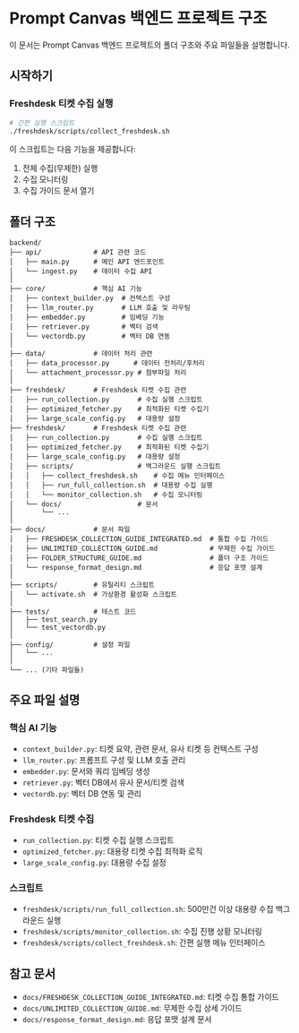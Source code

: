 # Prompt Canvas 백엔드 프로젝트 구조

이 문서는 Prompt Canvas 백엔드 프로젝트의 폴더 구조와 주요 파일들을 설명합니다.

## 시작하기

### Freshdesk 티켓 수집 실행
```bash
# 간편 실행 스크립트
./freshdesk/scripts/collect_freshdesk.sh
```

이 스크립트는 다음 기능을 제공합니다:
1. 전체 수집(무제한) 실행
2. 수집 모니터링
3. 수집 가이드 문서 열기

## 폴더 구조

```
backend/
├── api/             # API 관련 코드
│   ├── main.py      # 메인 API 엔드포인트
│   └── ingest.py    # 데이터 수집 API
│
├── core/            # 핵심 AI 기능
│   ├── context_builder.py  # 컨텍스트 구성
│   ├── llm_router.py       # LLM 호출 및 라우팅
│   ├── embedder.py         # 임베딩 기능
│   ├── retriever.py        # 벡터 검색
│   └── vectordb.py         # 벡터 DB 연동
│
├── data/            # 데이터 처리 관련
│   ├── data_processor.py      # 데이터 전처리/후처리
│   └── attachment_processor.py # 첨부파일 처리
│
├── freshdesk/       # Freshdesk 티켓 수집 관련
│   ├── run_collection.py       # 수집 실행 스크립트
│   ├── optimized_fetcher.py    # 최적화된 티켓 수집기
│   ├── large_scale_config.py   # 대용량 설정
├── freshdesk/       # Freshdesk 티켓 수집 관련
│   ├── run_collection.py       # 수집 실행 스크립트
│   ├── optimized_fetcher.py    # 최적화된 티켓 수집기
│   ├── large_scale_config.py   # 대용량 설정
│   ├── scripts/                # 백그라운드 실행 스크립트
│   │   ├── collect_freshdesk.sh    # 수집 메뉴 인터페이스
│   │   ├── run_full_collection.sh  # 대용량 수집 실행
│   │   └── monitor_collection.sh   # 수집 모니터링
│   └── docs/                   # 문서
│       └── ...
│
├── docs/            # 문서 파일
│   ├── FRESHDESK_COLLECTION_GUIDE_INTEGRATED.md  # 통합 수집 가이드
│   ├── UNLIMITED_COLLECTION_GUIDE.md             # 무제한 수집 가이드
│   ├── FOLDER_STRUCTURE_GUIDE.md                 # 폴더 구조 가이드
│   └── response_format_design.md                 # 응답 포맷 설계
│
├── scripts/         # 유틸리티 스크립트
│   └── activate.sh  # 가상환경 활성화 스크립트
│
├── tests/           # 테스트 코드
│   ├── test_search.py
│   └── test_vectordb.py
│
├── config/          # 설정 파일
│   └── ...
│
└── ... (기타 파일들)
```

## 주요 파일 설명

### 핵심 AI 기능
- `context_builder.py`: 티켓 요약, 관련 문서, 유사 티켓 등 컨텍스트 구성
- `llm_router.py`: 프롬프트 구성 및 LLM 호출 관리
- `embedder.py`: 문서와 쿼리 임베딩 생성
- `retriever.py`: 벡터 DB에서 유사 문서/티켓 검색
- `vectordb.py`: 벡터 DB 연동 및 관리

### Freshdesk 티켓 수집
- `run_collection.py`: 티켓 수집 실행 스크립트
- `optimized_fetcher.py`: 대용량 티켓 수집 최적화 로직
- `large_scale_config.py`: 대용량 수집 설정

### 스크립트
- `freshdesk/scripts/run_full_collection.sh`: 500만건 이상 대용량 수집 백그라운드 실행
- `freshdesk/scripts/monitor_collection.sh`: 수집 진행 상황 모니터링
- `freshdesk/scripts/collect_freshdesk.sh`: 간편 실행 메뉴 인터페이스

## 참고 문서
- `docs/FRESHDESK_COLLECTION_GUIDE_INTEGRATED.md`: 티켓 수집 통합 가이드
- `docs/UNLIMITED_COLLECTION_GUIDE.md`: 무제한 수집 상세 가이드
- `docs/response_format_design.md`: 응답 포맷 설계 문서
